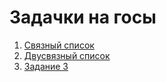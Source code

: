 # Задачки на госы

1. [Связный список](LinkedList.py)
2. [Двусвязный список](DoublyLinkedList.py)
3. [Задание 3](Task3.py)
